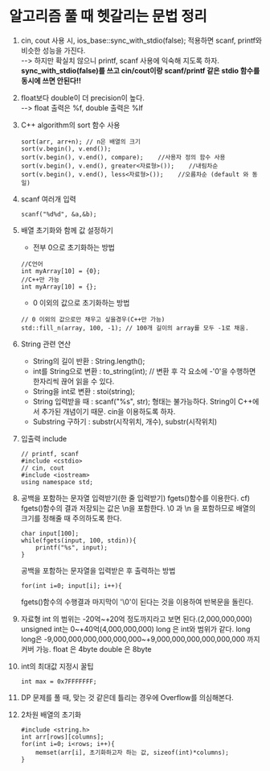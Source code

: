 # 알고리즘 풀 때 헷갈리는 문법 정리
1. cin, cout 사용 시, ios_base::sync_with_stdio(false); 적용하면 scanf, printf와 비슷한 성능을 가진다.  
    --> 하지만 확실치 않으니 printf, scanf 사용에 익숙해 지도록 하자.  
    **sync_with_stdio(false)를 쓰고 cin/cout이랑 scanf/printf 같은 stdio 함수를 동시에 쓰면 안된다!!**

2. float보다 double이 더 precision이 높다.  
    --> float 출력은 %f, double 출력은 %lf  

3. C++ algorithm의 sort 함수 사용
    ```
    sort(arr, arr+n); // n은 배열의 크기
    sort(v.begin(), v.end());
    sort(v.begin(), v.end(), compare);    //사용자 정의 함수 사용
    sort(v.begin(), v.end(), greater<자료형>());    //내림차순
    sort(v.begin(), v.end(), less<자료형>());    //오름차순 (default 와 동일)
    ```
4. scanf 여러개 입력
    ```
    scanf("%d%d", &a,&b);
    ```
5. 배열 초기화와 함께 값 설정하기  
    - 전부 0으로 초기화하는 방법
    ```
    //C언어
    int myArray[10] = {0};
    //C++만 가능
    int myArray[10] = {};
    ```
    - 0 이외의 값으로 초기화하는 방법
    ```
    // 0 이외의 값으로만 채우고 싶을경우(C++만 가능)
    std::fill_n(array, 100, -1); // 100개 길이의 array를 모두 -1로 채움.
    ```
6. String 관련 연산
    - String의 길이 반환 : String.length();
    - int를 String으로 변환 : to_string(int); // 변환 후 각 요소에 -'0'을 수행하면 한자리씩 끊어 읽을 수 있다.
    - String을 int로 변환 : stoi(string);  
    - String 입력받을 때 : scanf("%s", str); 형태는 불가능하다. String이 C++에서 추가된 개념이기 때문. cin을 이용하도록 하자.
    - Substring 구하기 : substr(시작위치, 개수), substr(시작위치)

7. 입출력 include
    ```
    // printf, scanf
    #include <cstdio>
    // cin, cout
    #include <iostream>
    using namespace std;
    ```

8. 공백을 포함하는 문자열 입력받기(한 줄 입력받기)
    fgets()함수를 이용한다.
    cf) fgets()함수의 결과 저장되는 값은 \n을 포함한다.
        \0 과 \n 을 포함하므로 배열의 크기를 정해줄 때 주의하도록 한다.
    ```
    char input[100];
    while(fgets(input, 100, stdin)){
        printf("%s", input);
    }
    ```
    공백을 포함하는 문자열을 입력받은 후 출력하는 방법
    ```
    for(int i=0; input[i]; i++){
    ```
    fgets()함수의 수행결과 마지막이 '\0'이 된다는 것을 이용하여 반복문을 돌린다.

9. 자료형
    int 의 범위는 -20억~+20억 정도까지라고 보면 된다.(2,000,000,000)
    unsigned int는 0~+40억(4,000,000,000)
    long 은 int와 범위가 같다.
    long long은 -9,000,000,000,000,000,000~+9,000,000,000,000,000,000 까지 커버 가능.
    float 은 4byte
    double 은 8byte

10. int의 최대값 지정시 꿀팁
    ```
    int max = 0x7FFFFFFF;
    ```

11. DP 문제를 풀 때, 맞는 것 같은데 틀리는 경우에 Overflow를 의심해본다.

12. 2차원 배열의 초기화
    ```
    #include <string.h>
    int arr[rows][columns];
    for(int i=0; i<rows; i++){
        memset(arr[i], 초기화하고자 하는 값, sizeof(int)*columns);
    }
    ```
    
